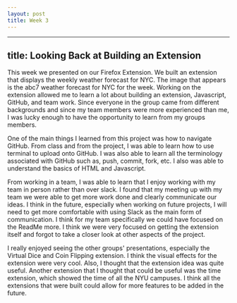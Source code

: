 ```yaml
---
layout: post
title: Week 3
---
```

---
title: Looking Back at Building an Extension
---
This week we presented on our Firefox Extension. We built an extension that displays the weekly weather forecast for NYC. The image that appears is the abc7 weather forecast for NYC for the week. Working on the extension allowed me to learn a lot about building an extension, Javascript, GitHub, and team work. Since everyone in the group came from different backgrounds and since my team members were more experienced than me, I was lucky enough to have the opportunity to learn from my groups members. 

One of the main things I learned from this project was how to navigate GitHub. From class and from the project, I was able to learn how to use terminal to upload onto GitHub. I was also able to learn all the terminology associated with GitHub such as, push, commit, fork, etc. I also was able to understand the basics of HTML and Javascript. 

From working in a team, I was able to learn that I enjoy working with my team in person rather than over slack. I found that my meeting up with my team we were able to get more work done and clearly communicate our ideas. I think in the future, especially when working on future projects, I will need to get more comfortable with using Slack as the main form of communication. I think for my team specifically we could have focused on the ReadMe more. I think we were very focused on getting the extension itself and forgot to take a closer look at other aspects of the project. 

I really enjoyed seeing the other groups' presentations, especially the Virtual Dice and Coin Flipping extension. I think the visual effects for the extension were very cool. Also, I thought that the extension idea was quite useful. Another extension that I thought that could be useful was the time extension, which showed the time of all the NYU campuses. I think all the extensions that were built could allow for more features to be added in the future. 
